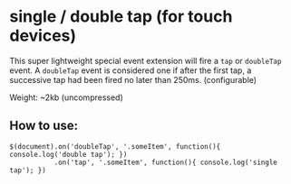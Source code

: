 single / double tap (for touch devices)
========

This super lightweight special event extension will fire a `tap` or `doubleTap` event. A `doubleTap` event is considered one if after the first tap, a successive tap had been fired no later than 250ms. (configurable)

Weight: ~2kb (uncompressed)

## How to use:
    $(document).on('doubleTap', '.someItem', function(){ console.log('double tap'); })
               .on('tap', '.someItem', function(){ console.log('single tap'); })